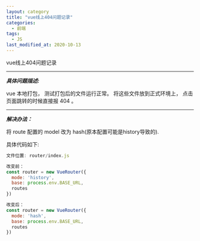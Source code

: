 ```yaml
---
layout: category
title: "vue线上404问题记录"
categories:
  - 前端
tags:
  - JS
last_modified_at: 2020-10-13
---
```


vue线上404问题记录

--- 

***具体问题描述:***

vue 本地打包， 测试打包后的文件运行正常。 将这些文件放到正式环境上， 点击页面跳转的时候直接报 404 。

---

***解决办法：***

将 route 配置的 model 改为 hash(原本配置可能是history导致的).

具体代码如下:

```javascript
文件位置: router/index.js

改变前：
const router = new VueRouter({
  mode: 'history',
  base: process.env.BASE_URL,
  routes
})

改变后：
const router = new VueRouter({
  mode: 'hash',
  base: process.env.BASE_URL,
  routes
})
```
